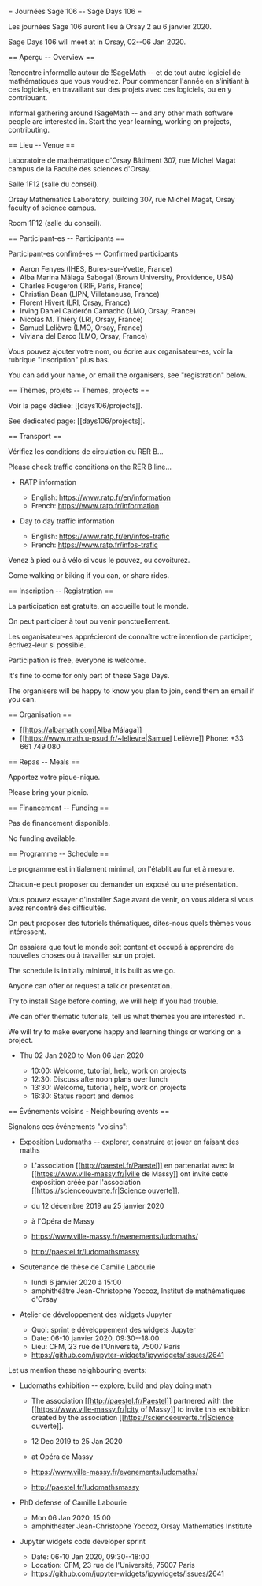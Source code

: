 = Journées Sage 106 -- Sage Days 106 =

Les journées Sage 106 auront lieu à Orsay 2 au 6 janvier 2020.

Sage Days 106 will meet at in Orsay, 02--06 Jan 2020.


== Aperçu -- Overview ==

Rencontre informelle autour de !SageMath -- et de tout autre
logiciel de mathématiques que vous voudrez. Pour commencer
l'année en s'initiant à ces logiciels, en travaillant sur
des projets avec ces logiciels, ou en y contribuant.


Informal gathering around !SageMath -- and any other math
software people are interested in. Start the year learning,
working on projects, contributing.


== Lieu -- Venue ==

Laboratoire de mathématique d'Orsay
Bâtiment 307, rue Michel Magat
campus de la Faculté des sciences d'Orsay.

Salle 1F12 (salle du conseil).

Orsay Mathematics Laboratory, building 307,
rue Michel Magat, Orsay faculty of science campus.

Room 1F12 (salle du conseil).

== Participant-es -- Participants ==

Participant-es confimé-es -- Confirmed participants

  * Aaron Fenyes (IHES, Bures-sur-Yvette, France)
  * Alba Marina Málaga Sabogal (Brown University, Providence, USA)
  * Charles Fougeron (IRIF, Paris, France)
  * Christian Bean (LIPN, Villetaneuse, France)
  * Florent Hivert (LRI, Orsay, France)
  * Irving Daniel Calderón Camacho (LMO, Orsay, France)
  * Nicolas M. Thiéry (LRI, Orsay, France)
  * Samuel Lelièvre (LMO, Orsay, France)
  * Viviana del Barco (LMO, Orsay, France)

Vous pouvez ajouter votre nom, ou écrire aux organisateur-es,
voir la rubrique "Inscription" plus bas.

You can add your name, or email the organisers,
see "registration" below.


== Thèmes, projets -- Themes, projects ==

Voir la page dédiée: [[days106/projects]].

See dedicated page: [[days106/projects]].


== Transport ==

Vérifiez les conditions de circulation du RER B...

Please check traffic conditions on the RER B line...

  * RATP information

    * English: https://www.ratp.fr/en/information
    * French: https://www.ratp.fr/information

  * Day to day traffic information

    * English: https://www.ratp.fr/en/infos-trafic
    * French: https://www.ratp.fr/infos-trafic

Venez à pied ou à vélo si vous le pouvez, ou covoiturez.

Come walking or biking if you can, or share rides.


== Inscription -- Registration ==

La participation est gratuite, on accueille tout le monde.

On peut participer à tout ou venir ponctuellement.

Les organisateur-es apprécieront de connaître votre
intention de participer, écrivez-leur si possible.


Participation is free, everyone is welcome.

It's fine to come for only part of these Sage Days.

The organisers will be happy to know you plan to join,
send them an email if you can.


== Organisation ==

  * [[https://albamath.com|Alba Málaga]]
  * [[https://www.math.u-psud.fr/~lelievre|Samuel Lelièvre]]
    Phone: +33 661 749 080


== Repas -- Meals ==

Apportez votre pique-nique.

Please bring your picnic.


== Financement -- Funding ==

Pas de financement disponible.

No funding available.


== Programme -- Schedule ==

Le programme est initialement minimal, on l'établit au fur et à mesure.

Chacun-e peut proposer ou demander un exposé ou une présentation.

Vous pouvez essayer d'installer Sage avant de venir, on vous aidera
si vous avez rencontré des difficultés.

On peut proposer des tutoriels thématiques, dites-nous quels thèmes
vous intéressent.

On essaiera que tout le monde soit content et occupé à apprendre
de nouvelles choses ou à travailler sur un projet.


The schedule is initially minimal, it is built as we go.

Anyone can offer or request a talk or presentation.

Try to install Sage before coming, we will help if you had trouble.

We can offer thematic tutorials, tell us what themes you are
interested in.

We will try to make everyone happy and learning things
or working on a project.


  * Thu 02 Jan 2020 to Mon 06 Jan 2020

    * 10:00: Welcome, tutorial, help, work on projects
    * 12:30: Discuss afternoon plans over lunch
    * 13:30: Welcome, tutorial, help, work on projects
    * 16:30: Status report and demos


== Événements voisins - Neighbouring events ==

Signalons ces événements "voisins":

  * Exposition Ludomaths -- explorer, construire et jouer en faisant des maths

    * L'association [[http://paestel.fr/Paestel]] en partenariat
    avec la [[https://www.ville-massy.fr/|ville de Massy]]
    ont invité cette exposition créée par l'association
    [[https://scienceouverte.fr|Science ouverte]].

    * du 12 décembre 2019 au 25 janvier 2020
    * à l'Opéra de Massy
    * https://www.ville-massy.fr/evenements/ludomaths/
    * http://paestel.fr/ludomathsmassy

  * Soutenance de thèse de Camille Labourie

    * lundi 6 janvier 2020 à 15:00
    * amphithéâtre Jean-Christophe Yoccoz, Institut de mathématiques d'Orsay

  * Atelier de développement des widgets Jupyter

    * Quoi: sprint e développement des widgets Jupyter
    * Date: 06-10 janvier 2020, 09:30--18:00
    * Lieu: CFM, 23 rue de l'Université, 75007 Paris
    * https://github.com/jupyter-widgets/ipywidgets/issues/2641

Let us mention these neighbouring events:

  * Ludomaths exhibition -- explore, build and play doing math

    * The association [[http://paestel.fr/Paestel]] partnered
    with the [[https://www.ville-massy.fr/|city of Massy]]
    to invite this exhibition created by the association
    [[https://scienceouverte.fr|Science ouverte]].

    * 12 Dec 2019 to 25 Jan 2020
    * at Opéra de Massy
    * https://www.ville-massy.fr/evenements/ludomaths/
    * http://paestel.fr/ludomathsmassy

  * PhD defense of Camille Labourie

    * Mon 06 Jan 2020, 15:00
    * amphitheater Jean-Christophe Yoccoz, Orsay Mathematics Institute

  * Jupyter widgets code developer sprint

    * Date: 06-10 Jan 2020, 09:30--18:00
    * Location: CFM, 23 rue de l'Université, 75007 Paris
    * https://github.com/jupyter-widgets/ipywidgets/issues/2641
